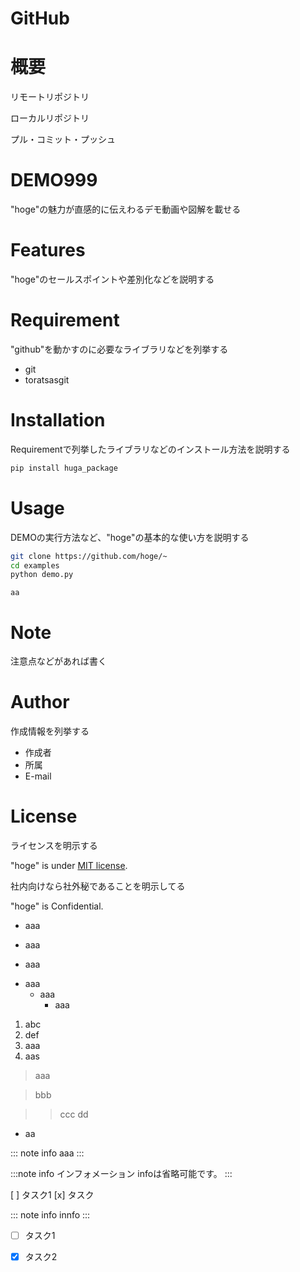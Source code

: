 # GitHub

# 概要
リモートリポジトリ

ローカルリポジトリ

プル・コミット・プッシュ

# DEMO999

"hoge"の魅力が直感的に伝えわるデモ動画や図解を載せる

# Features

"hoge"のセールスポイントや差別化などを説明する

# Requirement

"github"を動かすのに必要なライブラリなどを列挙する

* git
* toratsasgit

# Installation

Requirementで列挙したライブラリなどのインストール方法を説明する

```bash
pip install huga_package
```

# Usage

DEMOの実行方法など、"hoge"の基本的な使い方を説明する

```bash
git clone https://github.com/hoge/~
cd examples
python demo.py
```

```
aa
```

# Note

注意点などがあれば書く

# Author

作成情報を列挙する

* 作成者
* 所属
* E-mail

# License
ライセンスを明示する

"hoge" is under [MIT license](https://en.wikipedia.org/wiki/MIT_License).

社内向けなら社外秘であることを明示してる

"hoge" is Confidential.


- aaa
+ aaa
* aaa

- aaa
   - aaa
      - aaa
        
1. abc
1. def
3. aaa
2. aas



> aaa

> bbb


>> ccc
>> dd
>>

- aa

::: note info 
 aaa
:::


:::note info
インフォメーション
infoは省略可能です。
:::

[ ] タスク1
[x] タスク




::: note info
innfo 
::: 




- [ ] タスク1
- [x] タスク2

